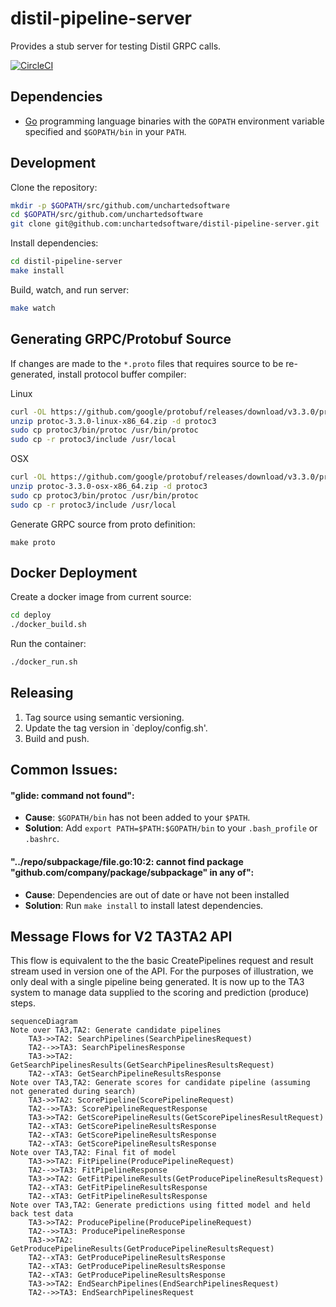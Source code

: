 # distil-pipeline-server

Provides a stub server for testing Distil GRPC calls.

[![CircleCI](https://circleci.com/gh/unchartedsoftware/distil-pipeline-server/tree/master.svg?style=svg&circle-token=6037bacad70b27a10c6fb2d21d31ed75fc6734ab)](https://circleci.com/gh/unchartedsoftware/distil-pipeline-server/tree/master)

## Dependencies

- [Go](https://golang.org/) programming language binaries with the `GOPATH` environment variable specified and `$GOPATH/bin` in your `PATH`.

## Development

Clone the repository:

```bash
mkdir -p $GOPATH/src/github.com/unchartedsoftware
cd $GOPATH/src/github.com/unchartedsoftware
git clone git@github.com:unchartedsoftware/distil-pipeline-server.git
```

Install dependencies:

```bash
cd distil-pipeline-server
make install
```

Build, watch, and run server:
```bash
make watch
```


## Generating GRPC/Protobuf Source

If changes are made to the `*.proto` files that requires source to be re-generated, install protocol buffer compiler:

Linux

```bash
curl -OL https://github.com/google/protobuf/releases/download/v3.3.0/protoc-3.3.0-linux-x86_64.zip
unzip protoc-3.3.0-linux-x86_64.zip -d protoc3
sudo cp protoc3/bin/protoc /usr/bin/protoc
sudo cp -r protoc3/include /usr/local
```

OSX

```bash
curl -OL https://github.com/google/protobuf/releases/download/v3.3.0/protoc-3.3.0-osx-x86_64.zip
unzip protoc-3.3.0-osx-x86_64.zip -d protoc3
sudo cp protoc3/bin/protoc /usr/bin/protoc
sudo cp -r protoc3/include /usr/local
```

Generate GRPC source from proto definition:
```base
make proto
```

## Docker Deployment

Create a docker image from current source:
```bash
cd deploy
./docker_build.sh
```

Run the container:
```bash
./docker_run.sh
```

## Releasing

1.  Tag source using semantic versioning.
2.  Update the tag version in `deploy/config.sh'.
3.  Build and push.

## Common Issues:

#### "glide: command not found":

- **Cause**: `$GOPATH/bin` has not been added to your `$PATH`.
- **Solution**: Add `export PATH=$PATH:$GOPATH/bin` to your `.bash_profile` or `.bashrc`.

#### "../repo/subpackage/file.go:10:2: cannot find package "github.com/company/package/subpackage" in any of":

- **Cause**: Dependencies are out of date or have not been installed
- **Solution**: Run `make install` to install latest dependencies.

## Message Flows for V2 TA3TA2 API

This flow is equivalent to the the basic CreatePipelines request and result stream used in version one of the API.  For the purposes of illustration, we only deal with a single pipeline being generated.  It is now up to the TA3 system to manage data supplied to the scoring and prediction (produce) steps.

```mermaid
sequenceDiagram
Note over TA3,TA2: Generate candidate pipelines
    TA3->>TA2: SearchPipelines(SearchPipelinesRequest)
    TA2-->>TA3: SearchPipelinesResponse
    TA3->>TA2: GetSearchPipelinesResults(GetSearchPipelinesResultsRequest)
    TA2--xTA3: GetSearchPipelineResultsResponse
Note over TA3,TA2: Generate scores for candidate pipeline (assuming not generated during search)
    TA3->>TA2: ScorePipeline(ScorePipelineRequest)
    TA2-->>TA3: ScorePipelineRequestResponse
    TA3->>TA2: GetScorePipelineResults(GetScorePipelinesResultRequest)
    TA2--xTA3: GetScorePipelineResultsResponse
    TA2--xTA3: GetScorePipelineResultsResponse
    TA2--xTA3: GetScorePipelineResultsResponse
Note over TA3,TA2: Final fit of model
    TA3->>TA2: FitPipeline(ProducePipelineRequest)
    TA2-->>TA3: FitPipelineResponse
    TA3->>TA2: GetFitPipelineResults(GetProducePipelineResultsRequest)
    TA2--xTA3: GetFitPipelineResultsResponse
    TA2--xTA3: GetFitPipelineResultsResponse
Note over TA3,TA2: Generate predictions using fitted model and held back test data
    TA3->>TA2: ProducePipeline(ProducePipelineRequest)
    TA2-->>TA3: ProducePipelineResponse
    TA3->>TA2: GetProducePipelineResults(GetProducePipelineResultsRequest)
    TA2--xTA3: GetProducePipelineResultsResponse
    TA2--xTA3: GetProducePipelineResultsResponse
    TA2--xTA3: GetProducePipelineResultsResponse
    TA3->>TA2: EndSearchPipelines(EndSearchPipelinesRequest)
    TA2-->>TA3: EndSearchPipelinesRequest
```

